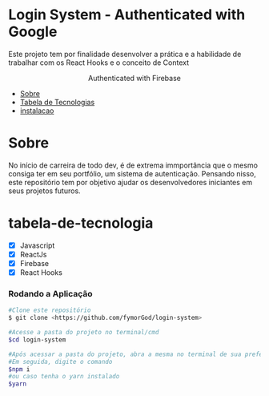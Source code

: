 # Login System - Authenticated with Google

Este projeto tem por finalidade desenvolver a prática e a habilidade de trabalhar com os React Hooks e o conceito de Context

<p align="center">Authenticated with Firebase</p>

<!--ts-->
* [Sobre](#sobre)
* [Tabela de Tecnologias](#tabela-de-tecnologia)
* [instalacao](#instalacao)
<!--te-->

# Sobre
<p>No início de carreira de todo dev, é de extrema immportância que o mesmo consiga ter em seu portfólio, um sistema de autenticação.
Pensando nisso, este repositório tem por objetivo ajudar os desenvolvedores iniciantes em seus projetos futuros.
</p>

# tabela-de-tecnologia

- [x] Javascript
- [x] ReactJs
- [X] Firebase  
- [X] React Hooks  

### Rodando a Aplicação

```bash
#Clone este repositório
$ git clone <https://github.com/fymorGod/login-system>

#Acesse a pasta do projeto no terminal/cmd
$cd login-system

#Após acessar a pasta do projeto, abra a mesma no terminal de sua preferência
#Em seguida, digite o comando 
$npm i
#ou caso tenha o yarn instalado
$yarn
